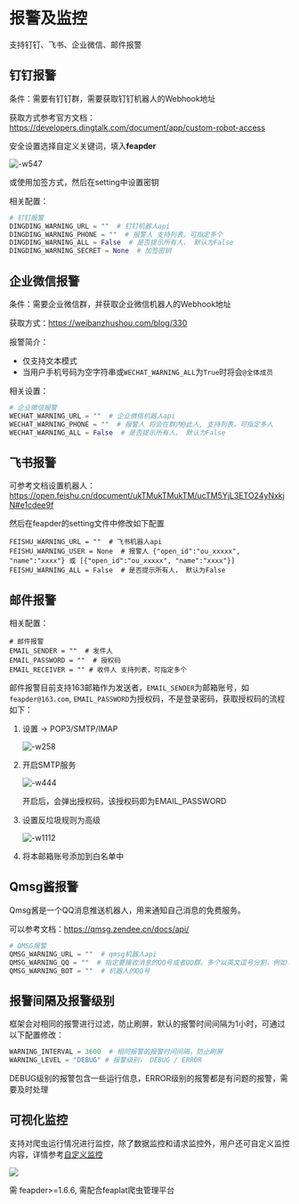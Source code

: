 # 报警及监控

支持钉钉、飞书、企业微信、邮件报警

## 钉钉报警

条件：需要有钉钉群，需要获取钉钉机器人的Webhook地址

获取方式参考官方文档：https://developers.dingtalk.com/document/app/custom-robot-access

安全设置选择自定义关键词，填入**feapder**

![-w547](http://markdown-media.oss-cn-beijing.aliyuncs.com/2021/03/27/16167753030324.jpg)

或使用加签方式，然后在setting中设置密钥

相关配置：

```python
# 钉钉报警
DINGDING_WARNING_URL = ""  # 钉钉机器人api
DINGDING_WARNING_PHONE = ""  # 报警人 支持列表，可指定多个
DINGDING_WARNING_ALL = False  # 是否提示所有人， 默认为False
DINGDING_WARNING_SECRET = None  # 加签密钥
```

## 企业微信报警

条件：需要企业微信群，并获取企业微信机器人的Webhook地址

获取方式：https://weibanzhushou.com/blog/330

报警简介：

- 仅支持文本模式
- 当用户手机号码为空字符串或`WECHAT_WARNING_ALL`为`True`时将会`@全体成员`


相关设置：

```python
# 企业微信报警
WECHAT_WARNING_URL = ""  # 企业微信机器人api
WECHAT_WARNING_PHONE = ""  # 报警人 将会在群内@此人, 支持列表，可指定多人
WECHAT_WARNING_ALL = False  # 是否提示所有人， 默认为False
```

## 飞书报警

可参考文档设置机器人：https://open.feishu.cn/document/ukTMukTMukTM/ucTM5YjL3ETO24yNxkjN#e1cdee9f

然后在feapder的setting文件中修改如下配置

```
FEISHU_WARNING_URL = ""  # 飞书机器人api
FEISHU_WARNING_USER = None  # 报警人 {"open_id":"ou_xxxxx", "name":"xxxx"} 或 [{"open_id":"ou_xxxxx", "name":"xxxx"}]
FEISHU_WARNING_ALL = False  # 是否提示所有人， 默认为False
```

## 邮件报警

相关配置：

```
# 邮件报警
EMAIL_SENDER = ""  # 发件人
EMAIL_PASSWORD = ""  # 授权码
EMAIL_RECEIVER = "" # 收件人 支持列表，可指定多个
```

邮件报警目前支持163邮箱作为发送者，`EMAIL_SENDER`为邮箱账号，如`feapder@163.com`, `EMAIL_PASSWORD`为授权码，不是登录密码，获取授权码的流程如下：

1. 设置 -> POP3/SMTP/IMAP

    ![-w258](http://markdown-media.oss-cn-beijing.aliyuncs.com/2021/03/27/16167719328720.jpg)

2. 开启SMTP服务

    ![-w444](http://markdown-media.oss-cn-beijing.aliyuncs.com/2021/03/27/16167719490656.jpg)
    
    开启后，会弹出授权码，该授权码即为EMAIL_PASSWORD
    
3. 设置反垃圾规则为高级
    
    ![-w1112](http://markdown-media.oss-cn-beijing.aliyuncs.com/2021/03/27/16167719655644.jpg)

4. 将本邮箱账号添加到白名单中

## Qmsg酱报警

Qmsg酱是一个QQ消息推送机器人，用来通知自己消息的免费服务。

可以参考文档：https://qmsg.zendee.cn/docs/api/

```python
# QMSG报警
QMSG_WARNING_URL = ""  # qmsg机器人api
QMSG_WARNING_QQ = ""  # 指定要接收消息的QQ号或者QQ群。多个以英文逗号分割，例如：12345,12346,支持列表，可指定多人
QMSG_WARNING_BOT = ""  # 机器人的QQ号
```


## 报警间隔及报警级别

框架会对相同的报警进行过滤，防止刷屏，默认的报警时间间隔为1小时，可通过以下配置修改：

```python
WARNING_INTERVAL = 3600  # 相同报警的报警时间间隔，防止刷屏
WARNING_LEVEL = "DEBUG" # 报警级别， DEBUG / ERROR
```

DEBUG级别的报警包含一些运行信息，ERROR级别的报警都是有问题的报警，需要及时处理


## 可视化监控

支持对爬虫运行情况进行监控，除了数据监控和请求监控外，用户还可自定义监控内容，详情参考[自定义监控](source_code/监控打点?id=自定义监控)

![](http://markdown-media.oss-cn-beijing.aliyuncs.com/2021/09/14/16316112326191.jpg)

需 feapder>=1.6.6, 需配合feaplat爬虫管理平台